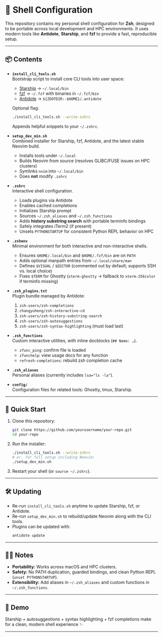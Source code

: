 # 🐚 Shell Configuration

This repository contains my personal shell configuration for **Zsh**, designed to be portable across local development and HPC environments. It uses modern tools like **Antidote**, **Starship**, and **fzf** to provide a fast, reproducible setup.

---

## 📦 Contents

- **`install_cli_tools.sh`**  
  Bootstrap script to install core CLI tools into user space:

  - [Starship](https://starship.rs) → `~/.local/bin`
  - [fzf](https://github.com/junegunn/fzf) → `~/.fzf` with binaries in `~/.fzf/bin`
  - [Antidote](https://getantidote.github.io) → `${ZDOTDIR:-$HOME}/.antidote`

  Optional flag:

  ```bash
  ./install_cli_tools.sh --write-zshrc
  ```

  Appends helpful snippets to your `~/.zshrc`.

- **`setup_dev_min.sh`**  
  Combined installer for Starship, fzf, Antidote, and the latest stable Neovim build.

  - Installs tools under `~/.local`
  - Builds Neovim from source (resolves GLIBC/FUSE issues on HPC clusters)
  - Symlinks `nvim` into `~/.local/bin`
  - Does **not** modify `.zshrc`

- **`.zshrc`**  
  Interactive shell configuration.

  - Loads plugins via Antidote
  - Enables cached completions
  - Initializes Starship prompt
  - Sources `~/.zsh_aliases` and `~/.zsh_functions`
  - Adds **history substring search** with portable terminfo bindings
  - Safely integrates iTerm2 (if present)
  - Unsets `PYTHONSTARTUP` for consistent Python REPL behavior on HPC

- **`.zshenv`**  
  Minimal environment for both interactive and non-interactive shells.

  - Ensures `$HOME/.local/bin` and `$HOME/.fzf/bin` are on `PATH`
  - Adds optional manpath entries from `~/.local/share/man`
  - Defines `$VISUAL` / `$EDITOR` (commented out by default; supports SSH vs. local choice)
  - Fixes `$TERM` for Ghostty (`xterm-ghostty` → fallback to `xterm-256color` if terminfo missing)

- **`.zsh_plugins.txt`**  
  Plugin bundle managed by Antidote:

  1. `zsh-users/zsh-completions`
  2. `changyuheng/zsh-interactive-cd`
  3. `zsh-users/zsh-history-substring-search`
  4. `zsh-users/zsh-autosuggestions`
  5. `zsh-users/zsh-syntax-highlighting` (must load last)

- **`.zsh_functions`**  
  Custom interactive utilities, with inline docblocks (`## Name: …`).

  - `zfunc_ping`: confirm file is loaded
  - `zfunchelp`: view usage docs for any function
  - `refresh-completions`: rebuild zsh completion cache

- **`.zsh_aliases`**  
  Personal aliases (currently includes `lsa="ls -la"`).

- **`config/`**  
  Configuration files for related tools: Ghostty, tmux, Starship.

---

## 🚀 Quick Start

1. Clone this repository:

   ```bash
   git clone https://github.com/yourusername/your-repo.git
   cd your-repo
   ```

2. Run the installer:

   ```bash
   ./install_cli_tools.sh --write-zshrc
   # or, for full setup including Neovim:
   ./setup_dev_min.sh
   ```

3. Restart your shell (or `source ~/.zshrc`).

---

## 🛠 Updating

- Re-run `install_cli_tools.sh` anytime to update Starship, fzf, or Antidote.
- Re-run `setup_dev_min.sh` to rebuild/update Neovim along with the CLI tools.
- Plugins can be updated with:
  ```bash
  antidote update
  ```

---

## 🧑‍💻 Notes

- **Portability:** Works across macOS and HPC clusters.
- **Safety:** No PATH duplication, guarded bindings, and clean Python REPL (`unset PYTHONSTARTUP`).
- **Extensibility:** Add aliases in `~/.zsh_aliases` and custom functions in `~/.zsh_functions`.

---

## 📸 Demo

Starship + autosuggestions + syntax highlighting + fzf completions make for a clean, modern shell experience ✨

---
